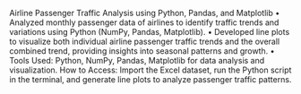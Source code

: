 Airline Passenger Traffic Analysis using Python, Pandas, and Matplotlib 
• Analyzed monthly passenger data of airlines to identify traffic trends and variations using Python (NumPy, Pandas, Matplotlib).
• Developed line plots to visualize both individual airline passenger traffic trends and the overall combined trend, providing insights into seasonal patterns and growth.
• Tools Used: Python, NumPy, Pandas, Matplotlib for data analysis and visualization.
How to Access: Import the Excel dataset, run the Python script in the terminal, and generate line plots to analyze passenger traffic patterns.
